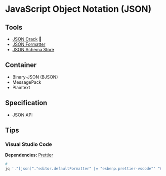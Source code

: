 # JavaScript Object Notation (JSON)

## Tools

- [JSON Crack](https://jsoncrack.com) 🌟
- [JSON Formatter](https://jsonformatter.org)
- [JSON Schema Store](https://schemastore.org/json)

<!--
https://chrome.google.com/webstore/detail/json-viewer/efknglbfhoddmmfabeihlemgekhhnabb?hl=pt
-->

## Container

- Binary-JSON (BJSON)
- MessagePack
- Plaintext

## Specification

- JSON:API

## Tips

### Visual Studio Code

**Dependencies:** [Prettier](/prettier.md#visual-studio-code)

```sh
#
jq '."[json]"."editor.defaultFormatter" |= "esbenp.prettier-vscode"' "$PWD"/.vscode/settings.json | sponge "$PWD"/.vscode/settings.json
```
